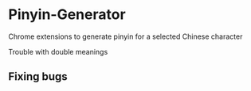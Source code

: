 # Pinyin-Generator
Chrome extensions to generate pinyin for a selected Chinese character

Trouble with double meanings

## Fixing bugs